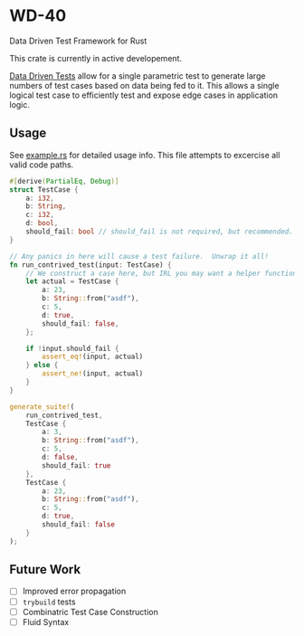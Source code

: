 # WD-40

Data Driven Test Framework for Rust

This crate is currently in active developement.

[Data Driven Tests](https://en.wikipedia.org/wiki/Data-driven_testing) allow for a single parametric test to generate
large numbers of test cases based on data being fed to it.  This allows a single logical test case to efficiently test and
expose edge cases in application logic.

## Usage

See [example.rs](./tests/example.rs) for detailed usage info.  This file attempts to excercise all valid code paths.

```rust
#[derive(PartialEq, Debug)]
struct TestCase {
    a: i32,
    b: String,
    c: i32,
    d: bool,
    should_fail: bool // should_fail is not required, but recommended.
}

// Any panics in here will cause a test failure.  Unwrap it all!
fn run_contrived_test(input: TestCase) {
    // We construct a case here, but IRL you may want a helper function to return your data type.
    let actual = TestCase {
        a: 23,
        b: String::from("asdf"),
        c: 5,
        d: true,
        should_fail: false,
    };

    if !input.should_fail {
        assert_eq!(input, actual)
    } else {
        assert_ne!(input, actual)
    }
}

generate_suite!(
    run_contrived_test,
    TestCase {
        a: 3,
        b: String::from("asdf"),
        c: 5,
        d: false,
        should_fail: true
    },
    TestCase {
        a: 23,
        b: String::from("asdf"),
        c: 5,
        d: true,
        should_fail: false
    }
);

```

## Future Work

- [ ] Improved error propagation
- [ ] `trybuild` tests
- [ ] Combinatric Test Case Construction
- [ ] Fluid Syntax
